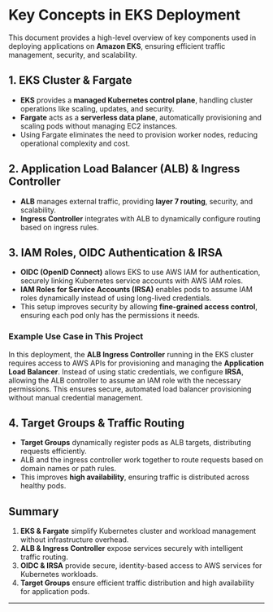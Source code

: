 # Key Concepts in EKS Deployment  

This document provides a high-level overview of key components used in deploying applications on **Amazon EKS**, ensuring efficient traffic management, security, and scalability.  

## 1. EKS Cluster & Fargate  

- **EKS** provides a **managed Kubernetes control plane**, handling cluster operations like scaling, updates, and security.  
- **Fargate** acts as a **serverless data plane**, automatically provisioning and scaling pods without managing EC2 instances.  
- Using Fargate eliminates the need to provision worker nodes, reducing operational complexity and cost.  

## 2. Application Load Balancer (ALB) & Ingress Controller  

- **ALB** manages external traffic, providing **layer 7 routing**, security, and scalability.  
- **Ingress Controller** integrates with ALB to dynamically configure routing based on ingress rules.  

## 3. IAM Roles, OIDC Authentication & IRSA  

- **OIDC (OpenID Connect)** allows EKS to use AWS IAM for authentication, securely linking Kubernetes service accounts with AWS IAM roles.  
- **IAM Roles for Service Accounts (IRSA)** enables pods to assume IAM roles dynamically instead of using long-lived credentials.  
- This setup improves security by allowing **fine-grained access control**, ensuring each pod only has the permissions it needs.  

### Example Use Case in This Project  
In this deployment, the **ALB Ingress Controller** running in the EKS cluster requires access to AWS APIs for provisioning and managing the **Application Load Balancer**. Instead of using static credentials, we configure **IRSA**, allowing the ALB controller to assume an IAM role with the necessary permissions. This ensures secure, automated load balancer provisioning without manual credential management.  

## 4. Target Groups & Traffic Routing  

- **Target Groups** dynamically register pods as ALB targets, distributing requests efficiently.  
- ALB and the ingress controller work together to route requests based on domain names or path rules.  
- This improves **high availability**, ensuring traffic is distributed across healthy pods.  

## Summary  

1. **EKS & Fargate** simplify Kubernetes cluster and workload management without infrastructure overhead.  
2. **ALB & Ingress Controller** expose services securely with intelligent traffic routing.  
3. **OIDC & IRSA** provide secure, identity-based access to AWS services for Kubernetes workloads.  
4. **Target Groups** ensure efficient traffic distribution and high availability for application pods.  

---